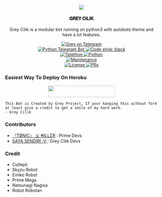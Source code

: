 <p align="center">
  <img src="https://telegra.ph/file/760e7c0afaf6ba3df8ce7.jpg">
</p>

<h4><p align="center"> 𝐆𝐑𝐄𝐘 𝐂𝐈𝐋𝐈𝐊 </p></h4>

<p align="center">Grey Cilik is a modular bot running on python3 with autobots theme and have a lot features.</p>

<p align="center">
<a href="https://t.me/GreyCilikbot"> <img src="https://img.shields.io/badge/Grey-Cilik-blue?&logo=telegram" alt="Grey on Telegram" /> </a><br>
<a href="https://python-telegram-bot.org"> <img src="https://img.shields.io/badge/PTB-13.9.0-white?&style=flat-round&logo=github" alt="Python Telegram Bot" /> </a>
<a href="https://github.com/psf/black"><img alt="Code style: black" src="https://img.shields.io/badge/code%20style-black-000000.svg"></a><br>
<a href="https://docs.telethon.dev"> <img src="https://img.shields.io/badge/Telethon-1.24.0-red?&style=flat-round&logo=github" alt="Telethon" /> </a>
<a href="https://docs.python.org"> <img src="https://img.shields.io/badge/Python-3.10.1-purple?&style=flat-round&logo=python" alt="Python" /> </a><br>
<a href="https://GitHub.com/grey423/GreyCilik"> <img src="https://img.shields.io/badge/Maintained-Yes-yellow.svg" alt="Maintenance" /> </a><br>
<a href="https://github.com/grey423/GreyCilik/blob/main/LICENSE"> <img src="https://img.shields.io/badge/License-GPLv3-blue.svg" alt="License" /> </a>
<a href="https://makeapullrequest.com"> <img src="https://img.shields.io/badge/PRs-Welcome-blue.svg?style=flat-round" alt="PRs" /> </a>
</p>

### Easiest Way To Deploy On Heroku 

<p align="center"><a href="https://heroku.com/deploy?template=https://github.com/greyvbss/GreyCilik"> <img src="https://img.shields.io/badge/Deploy%20To%20Heroku-black?style=for-the-badge&logo=heroku" width="220" height="38.45"/></a></p>

```
This Bot is Created by Grey Project, If your kanging this without fork at least give a credit to get a smile of my hard work. 
- Grey Cilik
```

### Contributors
- [『TØNIC』 乂 ₭ILLΣR](https://github.com/Tonic990) : Prime Devs
- [SAYA SENDIRI :V ](https://github.com/grey423) : Grey Cilik Devs 

### Credit
- Cutiepii
- Skyzu Robot
- Emiko Robot
- Prime Mega
- Natsunagi Nagisa
- Robot Robotan

